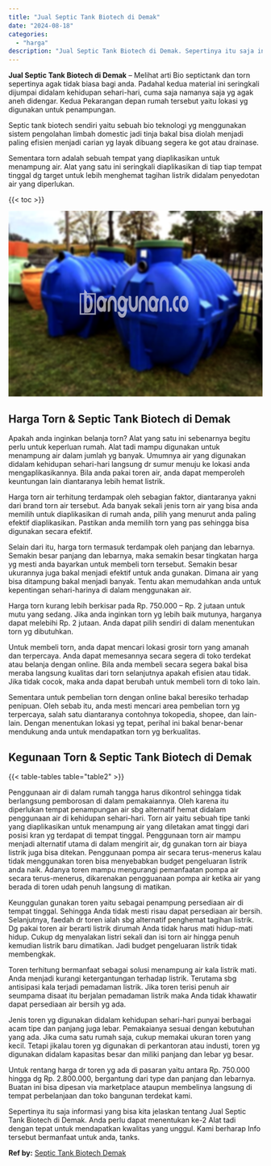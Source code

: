 ```yaml
---
title: "Jual Septic Tank Biotech di Demak"
date: "2024-08-18"
categories: 
  - "harga"
description: "Jual Septic Tank Biotech di Demak. Sepertinya itu saja informasi yang bisa kita jelaskan tentang Jual Septic Tank Biotech di Demak. Anda perlu dapat menentuk..."
---
```


**Jual Septic Tank Biotech di Demak** – Melihat arti Bio septictank dan torn sepertinya agak tidak biasa bagi anda. Padahal kedua material ini seringkali dijumpai didalam kehidupan sehari-hari, cuma saja namanya saja yg agak aneh didengar. Kedua Pekarangan depan rumah tersebut yaitu lokasi yg digunakan untuk penampungan.

Septic tank biotech sendiri yaitu sebuah bio teknologi yg menggunakan sistem pengolahan limbah domestic jadi tinja bakal bisa diolah menjadi paling efisien menjadi carian yg layak dibuang segera ke got atau drainase.

Sementara torn adalah sebuah tempat yang diaplikasikan untuk menampung air. Alat yang satu ini seringkali diaplikasikan di tiap tiap tempat tinggal dg target untuk lebih menghemat tagihan listrik didalam penyedotan air yang diperlukan.

{{< toc >}}

![Jual Septic Tank Biotech di Demak](/images/jual-bio-septictank-25.png)

## Harga Torn & Septic Tank Biotech di Demak

Apakah anda inginkan belanja torn? Alat yang satu ini sebenarnya begitu perlu untuk keperluan rumah. Alat tadi mampu digunakan untuk menampung air dalam jumlah yg banyak. Umumnya air yang digunakan didalam kehidupan sehari-hari langsung dr sumur menuju ke lokasi anda mengaplikasikannya. Bila anda pakai toren air, anda dapat memperoleh keuntungan lain diantaranya lebih hemat listrik.

Harga torn air terhitung terdampak oleh sebagian faktor, diantaranya yakni dari brand torn air tersebut. Ada banyak sekali jenis torn air yang bisa anda memilih untuk diaplikasikan di rumah anda, pilih yang menurut anda paling efektif diaplikasikan. Pastikan anda memilih torn yang pas sehingga bisa digunakan secara efektif.

Selain dari itu, harga torn termasuk terdampak oleh panjang dan lebarnya. Semakin besar panjang dan lebarnya, maka semakin besar tingkatan harga yg mesti anda bayarkan untuk membeli torn tersebut. Semakin besar ukurannya juga bakal menjadi efektif untuk anda gunakan. Dimana air yang bisa ditampung bakal menjadi banyak. Tentu akan memudahkan anda untuk kepentingan sehari-harinya di dalam menggunakan air.

Harga torn kurang lebih berkisar pada Rp. 750.000 – Rp. 2 jutaan untuk mutu yang sedang. Jika anda inginkan torn yg lebih baik mutunya, harganya dapat melebihi Rp. 2 jutaan. Anda dapat pilih sendiri di dalam menentukan torn yg dibutuhkan.

Untuk membeli torn, anda dapat mencari lokasi grosir torn yang amanah dan terpercaya. Anda dapat memesannya secara segera di toko terdekat atau belanja dengan online. Bila anda membeli secara segera bakal bisa meraba langsung kualitas dari torn selanjutnya apakah efisien atau tidak. Jika tidak cocok, maka anda dapat berubah untuk membeli torn di toko lain.

Sementara untuk pembelian torn dengan online bakal beresiko terhadap penipuan. Oleh sebab itu, anda mesti mencari area pembelian torn yg terpercaya, salah satu diantaranya contohnya tokopedia, shopee, dan lain-lain. Dengan menentukan lokasi yg tepat, perihal ini bakal benar-benar mendukung anda untuk mendapatkan torn yg berkualitas.

## Kegunaan Torn & Septic Tank Biotech di Demak

{{< table-tables table="table2" >}}

Penggunaan air di dalam rumah tangga harus dikontrol sehingga tidak berlangsung pemborosan di dalam pemakaiannya. Oleh karena itu diperlukan tempat penampungan air sbg alternatif hemat didalam penggunaan air di kehidupan sehari-hari. Torn air yaitu sebuah tipe tanki yang diaplikasikan untuk menampung air yang diletakan amat tinggi dari posisi kran yg terdapat di tempat tinggal. Penggunaan torn air mampu menjadi alternatif utama di dalam mengirit air, dg gunakan torn air biaya listrik juga bisa ditekan. Penggunaan pompa air secara terus-menerus kalau tidak menggunakan toren bisa menyebabkan budget pengeluaran listrik anda naik. Adanya toren mampu mengurangi pemanfaatan pompa air secara terus-menerus, dikarenakan pengguanaan pompa air ketika air yang berada di toren udah penuh langsung di matikan.

Keunggulan gunakan toren yaitu sebagai penampung persediaan air di tempat tinggal. Sehingga Anda tidak mesti risau dapat persediaan air bersih. Selanjutnya, faedah dr toren ialah sbg alternatif penghemat tagihan listrik. Dg pakai toren air berarti listrik dirumah Anda tidak harus mati hidup-mati hidup. Cukup dg menyalakan listri sekali dan isi torn air hingga penuh kemudian listrik baru dimatikan. Jadi budget pengeluaran listrik tidak membengkak.

Toren terhitung bermanfaat sebagai solusi menampung air kala listrik mati. Anda menjadi kurangi ketergantungan terhadap listrik. Terutama sbg antisipasi kala terjadi pemadaman listrik. Jika toren terisi penuh air seumpama disaat itu berjalan pemadaman listrik maka Anda tidak khawatir dapat persediaan air bersih yg ada.

Jenis toren yg digunakan didalam kehidupan sehari-hari punyai berbagai acam tipe dan panjang juga lebar. Pemakaianya sesuai dengan kebutuhan yang ada. Jika cuma satu rumah saja, cukup memakai ukuran toren yang kecil. Tetapi jikalau toren yg digunakan di perkantoran atau industi, toren yg digunakan didalam kapasitas besar dan miliki panjang dan lebar yg besar.

Untuk rentang harga dr toren yg ada di pasaran yaitu antara Rp. 750.000 hingga dg Rp. 2.800.000, bergantung dari type dan panjang dan lebarnya. Buatan ini bisa dipesan via marketplace ataupun membelinya langsung di tempat perbelanjaan dan toko bangunan terdekat kami.

Sepertinya itu saja informasi yang bisa kita jelaskan tentang Jual Septic Tank Biotech di Demak. Anda perlu dapat menentukan ke-2 Alat tadi dengan tepat untuk mendapatkan kwalitas yang unggul. Kami berharap Info tersebut bermanfaat untuk anda, tanks.

**Ref by:** [Septic Tank Biotech Demak](https://id.wikipedia.org/wiki/Septic)

